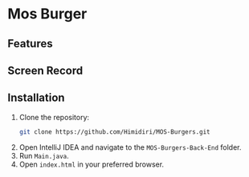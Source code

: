 # Mos Burger 

## Features

## Screen Record

## Installation
1. Clone the repository:
   ```sh
   git clone https://github.com/Himidiri/MOS-Burgers.git
   ```
3. Open IntelliJ IDEA and navigate to the `MOS-Burgers-Back-End` folder.
4. Run `Main.java`.
5. Open `index.html` in your preferred browser.
